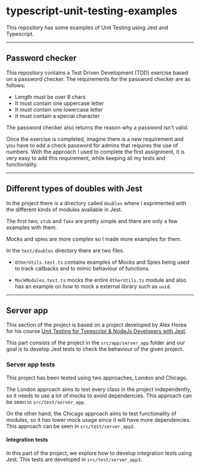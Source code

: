 # typescript-unit-testing-examples

This repository has some examples of Unit Testing using Jest and Typescript.

---

## Password checker
This repository contains a Test Driven Development (TDD) exercise based on a password checker. The requirements for the password checker are as follows:

- Length must be over 8 chars
- It must contain one uppercase letter
- It must contain one lowercase letter
- It must contain a special character

The password checker also returns the reason why a password isn't valid.

Once the exercise is completed, imagine there is a new requirement and you have to add a check password for admins that requires the use of numbers. With the approach I used to complete the first assignment, it is very easy to add this requirement, while keeping all my tests and functionality.

---

## Different types of doubles with Jest
In the project there is a directory called `doubles` where I exprimented with the different kinds of modules available in Jest.

The first two, `stub` and `fake` are pretty simple and there are only a few examples with them.

Mocks and spies are more complex so I made more examples for them.

In the `test/doubles` directory there are two files. 
- `OtherUtils.test.ts` contains examples of Mocks and Spies being used to track callbacks and to mimic behaviour of functions.

- `MockModules.test.ts` mocks the entire `OtherUtils.ts` module and also has an example on how to mock a external library such as `uuid`.

---

## Server app
This section of the project is based on a project developed by Alex Horea for his course [Unit Testing for Typescript & NodeJs Developers with Jest](https://www.udemy.com/course/unit-testing-typescript-nodejs/).

This part consists of the project in the `src/app/server_app` folder and our goal is to develop Jest tests to check the behaviour of the given project.

### Server app tests

This project has been tested using two approaches, London and Chicago.

The London approach aims to test every class in the project independently, so it needs to use a lot of mocks to avoid dependencies. This approach can be seen in `src/test/server_app`.

On the other hand, the Chicago approach aims to test functionality of modules, so it has lower mock usage since it will have more dependencies. This approach can be seen in `src/test/server_app2`.

#### Integration tests

In this part of the project, we explore how to develop integration tests using Jest. This tests are developed in `src/test/server_app3`.
